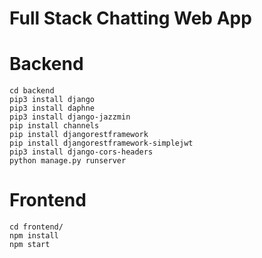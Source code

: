 # Full Stack Chatting Web App

# Backend
```
cd backend
pip3 install django
pip3 install daphne
pip3 install django-jazzmin
pip install channels
pip install djangorestframework
pip install djangorestframework-simplejwt
pip3 install django-cors-headers
python manage.py runserver
```

# Frontend
```
cd frontend/
npm install
npm start
```
